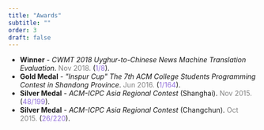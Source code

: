 ```yaml
---
title: "Awards"
subtitle: ""
order: 3
draft: false
---
```


- **Winner** - *CWMT 2018 Uyghur-to-Chinese News Machine Translation Evaluation*. <span style="color:gray">Nov 2018.</span> (<span style="color:mediumpurple">1/8</span>).
- **Gold Medal** - *"Inspur Cup" The 7th ACM College Students Programming Contest in Shandong Province*. <span style="color:gray">Jun 2016.</span> (<span style="color:mediumpurple">1/164</span>).
- **Silver Medal** - *ACM-ICPC Asia Regional Contest* (Shanghai). <span style="color:gray">Nov 2015.</span> (<span style="color:mediumpurple">48/199</span>).
- **Silver Medal** - *ACM-ICPC Asia Regional Contest* (Changchun). <span style="color:gray">Oct 2015.</span> (<span style="color:mediumpurple">26/220</span>).